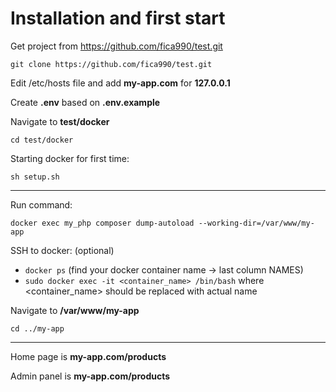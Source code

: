 # Installation and first start

Get project from https://github.com/fica990/test.git

`git clone https://github.com/fica990/test.git`

Edit /etc/hosts file and add **my-app.com** for **127.0.0.1**

Create **.env** based on **.env.example** 

Navigate to **test/docker**

`cd test/docker`

Starting docker for first time:

`sh setup.sh`

---

Run command:

`docker exec my_php composer dump-autoload --working-dir=/var/www/my-app`


SSH to docker: (optional)

* `docker ps` (find your docker container name -> last column NAMES)
* `sudo docker exec -it <container_name> /bin/bash` where <container_name> should be replaced with actual name

Navigate to **/var/www/my-app**

`cd ../my-app`

---

Home page is **my-app.com/products**

Admin panel is **my-app.com/products**



